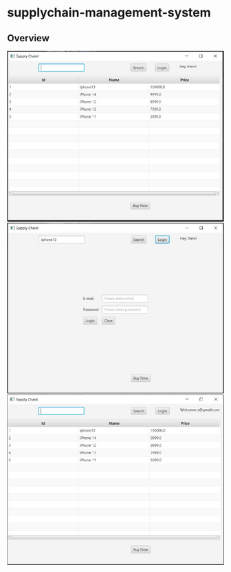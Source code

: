 # supplychain-management-system

## Overview

![](images/supply-chain-1.JPG) ![](images/supply-chain-2.JPG) ![](images/supply-chain-3.JPG)
